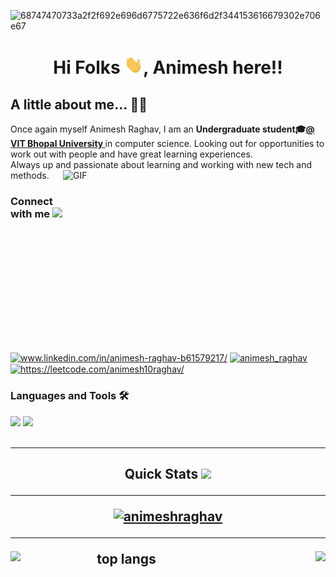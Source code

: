 ![68747470733a2f2f692e696d6775722e636f6d2f344153616679302e706e67](https://user-images.githubusercontent.com/80635510/149666617-b194a515-9bee-492e-8c47-90ef758fbb97.png)
<h1 align="center">Hi Folks <img width="30px" margin="0px" src="https://raw.githubusercontent.com/ABSphreak/ABSphreak/master/gifs/Hi.gif">, Animesh here!!</h1>
<!-- <h3 align="center">I am a Computer Science student & Web developer.</h3> -->
<h2>A little about me... 👨‍💻</h2>
Once again myself Animesh Raghav,
I am an <b>Undergraduate student🎓<a href="https://vitbhopal.ac.in/">@ VIT Bhopal University </a></b> in computer science. Looking out for opportunities to work out with people and have great learning experiences. <br>
Always up and passionate about learning and working with new tech and methods.
<img align="right" alt="GIF" src="https://i.pinimg.com/originals/e4/26/70/e426702edf874b181aced1e2fa5c6cde.gif" width="420" height="290" />     
<h3 align="left">Connect with me <img width="35px" margin="0px" src="https://media.tenor.com/6ph1w40DrykAAAAi/handshake-joypixels.gif"> </h3>
<p align="left">
<a href="https://www.linkedin.com/in/animesh-raghav-b61579217?lipi=urn%3Ali%3Apage%3Ad_flagship3_profile_view_base_contact_details%3BQclzpuCKRUiPi75xJmibvQ%3D%3D" target="blank"><img align="center" src="https://raw.githubusercontent.com/rahuldkjain/github-profile-readme-generator/master/src/images/icons/Social/linked-in-alt.svg" alt="www.linkedin.com/in/animesh-raghav-b61579217/" height="30" width="40" /></a>
<a href="https://www.instagram.com/animesh_raghav/" target="blank"><img align="center" src="https://raw.githubusercontent.com/rahuldkjain/github-profile-readme-generator/master/src/images/icons/Social/instagram.svg" alt="animesh_raghav" height="30" width="40" /></a>
<a href="https://leetcode.com/animesh10raghav/" target="blank"><img align="center" src="https://raw.githubusercontent.com/rahuldkjain/github-profile-readme-generator/master/src/images/icons/Social/leet-code.svg" alt="https://leetcode.com/animesh10raghav/" height="30" width="40" /></a>
</p>
<h3 align="left">Languages and Tools 🛠️</h3>
<div align="left">
    <img src="https://skillicons.dev/icons?i=python,java,javascript,react,flutter," />
    <img src="https://skillicons.dev/icons?i=mongodb,express,nodejs,mysql,github,firebase,postman,tensorflow,vscode,git" />
</div>
<br>
<hr/>
<h2 align= "center"> Quick Stats <img width="40px" margin="0px"src="https://media.tenor.com/GocCvG7hs78AAAAi/rocket-joypixels.gif" />
<hr/>
<p align="center"> <a href="https://github.com/ryo-ma/github-profile-trophy"><img src="https://github-profile-trophy.vercel.app/?username=animeshraghav&theme=darkhub&no-bg=true&row=1&margin-w=15&margin-h=15" alt="animeshraghav" /></a> </p>
<hr/>
<img align="right" src="https://github-readme-stats.vercel.app/api?username=animeshraghav&show_icons=true&theme=react"/>
 <img width="355" align="left" src="https://github-readme-stats.vercel.app/api/top-langs/?username=animeshraghav&hide=HTML&langs_count=8&layout=compact&theme=react&border_radius=5&size_weight=0.5&count_weight=0.5&exclude_repo=github-readme-stats" alt="top langs" />
